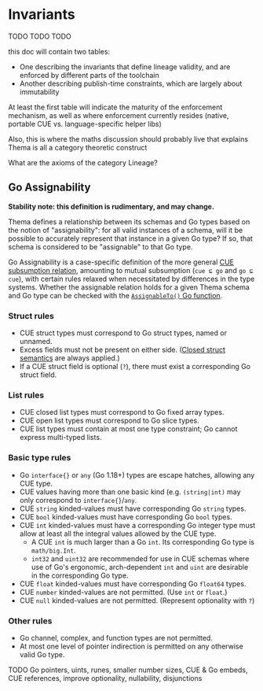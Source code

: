 # Invariants

TODO TODO TODO

this doc will contain two tables:

* One describing the invariants that define lineage validity, and are enforced by different parts of the toolchain
* Another describing publish-time constraints, which are largely about immutability

At least the first table will indicate the maturity of the enforcement mechanism, as well as where enforcement currently resides (native, portable CUE vs. language-specific helper libs)

Also, this is where the maths discussion should probably live that explains Thema is all a category theoretic construct

What are the axioms of the category Lineage?

## Go Assignability

**Stability note: this definition is rudimentary, and may change.**

Thema defines a relationship between its schemas and Go types based on the notion of "assignability": for all valid instances of a schema, will it be possible to accurately represent that instance in a given Go type? If so, that schema is considered to be "assignable" to that Go type.

Go Assignability is a case-specific definition of the more general [CUE subsumption relation](https://cuelang.org/docs/references/spec/#values-1), amounting to mutual subsumption (`cue ⊑ go` and `go ⊑ cue`), with certain rules relaxed when necessitated by differences in the type systems. Whether the assignable relation holds for a given Thema schema and Go type can be checked with the [`AssignableTo()` Go function](https://pkg.go.dev/github.com/grafana/thema#AssignableTo).

### Struct rules

* CUE struct types must correspond to Go struct types, named or unnamed.
* Excess fields must not be present on either side. ([Closed struct semantics](https://cuelang.org/docs/references/spec/#closed-structs) are always applied.)
* If a CUE struct field is optional (`?`), there must exist a corresponding Go struct field.

### List rules

* CUE closed list types must correspond to Go fixed array types.
* CUE open list types must correspond to Go slice types.
* CUE list types must contain at most one type constraint; Go cannot express multi-typed lists.

### Basic type rules

* Go `interface{}` or `any` (Go 1.18+) types are escape hatches, allowing any CUE type.
* CUE values having more than one basic kind (e.g. `(string|int)` may only correspond to `interface{}`/`any`.
* CUE `string` kinded-values must have corresponding Go `string` types.
* CUE `bool` kinded-values must have corresponding Go `bool` types.
* CUE `int` kinded-values must have a corresponding Go integer type must allow at least all the integral values allowed by the CUE type.
  * A CUE `int` is much larger than a Go `int`. Its corresponding Go type is `math/big.Int`.
  * `int32` and `uint32` are recommended for use in CUE schemas where use of Go's ergonomic, arch-dependent `int` and `uint` are desirable in the corresponding Go type.
* CUE `float` kinded-values must have corresponding Go `float64` types.
* CUE `number` kinded-values are not permitted. (Use `int` or `float`.)
* CUE `null` kinded-values are not permitted. (Represent optionality with `?`)

### Other rules

* Go channel, complex, and function types are not permitted.
* At most one level of pointer indirection is permitted on any otherwise valid Go type.

TODO Go pointers, uints, runes, smaller number sizes, CUE & Go embeds, CUE references, improve optionality, nullability, disjunctions